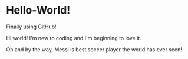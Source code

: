 # Hello-World!
Finally using GitHub!

Hi world! I'm new to coding and I'm beginning to love it.

Oh and by the way, Messi is best soccer player the world has ever seen!
